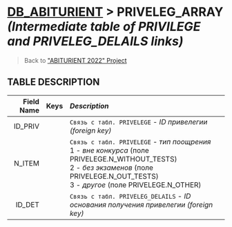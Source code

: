 # [DB_ABITURIENT](../db_abiturient_2022.md) > PRIVELEG_ARRAY *(Intermediate table of PRIVILEGE and PRIVELEG_DELAILS links)*

> Back to ["ABITURIENT 2022" Project](../../../../README.md)

## **TABLE DESCRIPTION**

| **Field Name** |  Keys   | *Description*                                                                                |
|---------------:|:-------:|:---------------------------------------------------------------------------------------------|
|        ID_PRIV |         | `Связь с табл. PRIVELEGE` - *ID привелегии (foreign key)*                                    |
|         N_ITEM |         | `Связь с табл. PRIVELEGE` - *тип поощрения*</br>1 - *вне конкурса* (поле PRIVELEGE.N_WITHOUT_TESTS)</br>2 - *без экзаменов* (поле PRIVELEGE.N_OUT_TESTS)</br>3 - *другое* (поле PRIVELEGE.N_OTHER) |
|         ID_DET |         | `Связь с табл. PRIVELEG_DELAILS` - *ID основания получения привелегии (foreign key)*         |